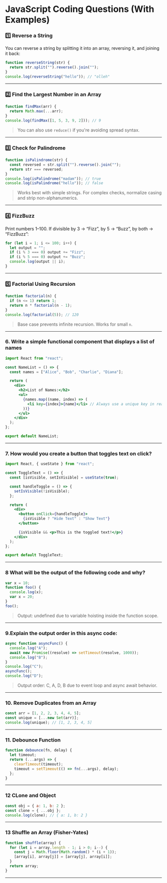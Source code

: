 # JavaScript Coding Questions (With Examples)

### 1️⃣ Reverse a String

You can reverse a string by splitting it into an array, reversing it, and joining it back:

```javascript
function reverseString(str) {
  return str.split("").reverse().join("");
}
console.log(reverseString("hello")); // "olleh"
```

---

### 2️⃣ Find the Largest Number in an Array

```javascript
function findMax(arr) {
  return Math.max(...arr);
}
console.log(findMax([1, 5, 3, 9, 2])); // 9
```

> You can also use `reduce()` if you're avoiding spread syntax.

---

### 3️⃣ Check for Palindrome

```javascript
function isPalindrome(str) {
  const reversed = str.split("").reverse().join("");
  return str === reversed;
}
console.log(isPalindrome("madam")); // true
console.log(isPalindrome("hello")); // false
```

> Works best with simple strings. For complex checks, normalize casing and strip non-alphanumerics.

---

### 4️⃣ FizzBuzz

Print numbers 1–100. If divisible by 3 → “Fizz”, by 5 → “Buzz”, by both → “FizzBuzz”:

```javascript
for (let i = 1; i <= 100; i++) {
  let output = "";
  if (i % 3 === 0) output += "Fizz";
  if (i % 5 === 0) output += "Buzz";
  console.log(output || i);
}
```

---

### 5️⃣ Factorial Using Recursion

```javascript
function factorial(n) {
  if (n <= 1) return 1;
  return n * factorial(n - 1);
}
console.log(factorial(5)); // 120
```

> Base case prevents infinite recursion. Works for small `n`.

---

### 6. Write a simple functional component that displays a list of names

```jsx
import React from "react";

const NameList = () => {
  const names = ["Alice", "Bob", "Charlie", "Diana"];

  return (
    <div>
      <h2>List of Names:</h2>
      <ul>
        {names.map((name, index) => (
          <li key={index}>{name}</li> // Always use a unique key in real projects
        ))}
      </ul>
    </div>
  );
};

export default NameList;
```

---

### 7. How would you create a button that toggles text on click?

```jsx
import React, { useState } from "react";

const ToggleText = () => {
  const [isVisible, setIsVisible] = useState(true);

  const handleToggle = () => {
    setIsVisible(!isVisible);
  };

  return (
    <div>
      <button onClick={handleToggle}>
        {isVisible ? "Hide Text" : "Show Text"}
      </button>

      {isVisible && <p>This is the toggled text!</p>}
    </div>
  );
};

export default ToggleText;
```

---

### 8 What will be the output of the following code and why?

```js
var x = 10;
function foo() {
  console.log(x);
  var x = 20;
}
foo();
```

> Output: undefined due to variable hoisting inside the function scope.

---

### 9.Explain the output order in this async code:

```js
async function asyncFunc() {
  console.log("A");
  await new Promise((resolve) => setTimeout(resolve, 1000));
  console.log("B");
}
console.log("C");
asyncFunc();
console.log("D");
```

> Output order: C, A, D, B due to event loop and async await behavior.

---

### 10. Remove Duplicates from an Array

```js
const arr = [1, 2, 2, 3, 4, 4, 5];
const unique = [...new Set(arr)];
console.log(unique); // [1, 2, 3, 4, 5]
```

---

### 11. Debounce Function

```js
function debounce(fn, delay) {
  let timeout;
  return (...args) => {
    clearTimeout(timeout);
    timeout = setTimeout(() => fn(...args), delay);
  };
}
```

---

### 12 CLone and Object

```js
const obj = { a: 1, b: 2 };
const clone = { ...obj };
console.log(clone); // { a: 1, b: 2 }
```

---

### 13 Shuffle an Array (Fisher-Yates)

```js
function shuffle(array) {
  for (let i = array.length - 1; i > 0; i--) {
    const j = Math.floor(Math.random() * (i + 1));
    [array[i], array[j]] = [array[j], array[i]];
  }
  return array;
}
```

---
